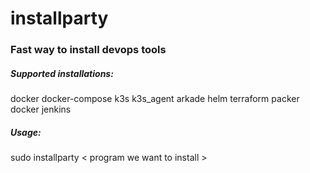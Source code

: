 # installparty
### Fast way to install devops tools

##### Supported installations:
docker
docker-compose
k3s
k3s_agent
arkade
helm
terraform
packer
docker
jenkins

##### Usage: 
sudo installparty  < program we want to install >
